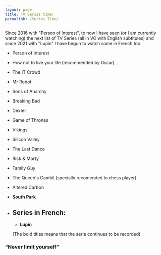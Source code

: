 ```yaml
---
layout: page
title: TV Series time!
permalink: /Series_Time/
---
```


Since 2016 with "Person of Interest", to now I have seen (or I am currently watching) the next list of TV Series (all in VO with English subtitules) and since 2021 with "Lupin" I have begun to watch some in French too:

* Person of Interest
* How not to live your life (recommended by Oscar)
* The IT Crowd
* Mr Robot
* Sons of Anarchy
* Breaking Bad
* Dexter
* Game of Thrones
* Vikings
* Silicon Valley
* The Last Dance
* Rick & Morty
* Family Guy
* The Queen's Gambit (specially recomended to chess player)
* Altered Carbon
* **South Park**
  

  

* ## Series in French:
  * **Lupin**

  

  

  
  
  (The bold titles means that the serie continues to be recorded)

### “Never limit yourself”
